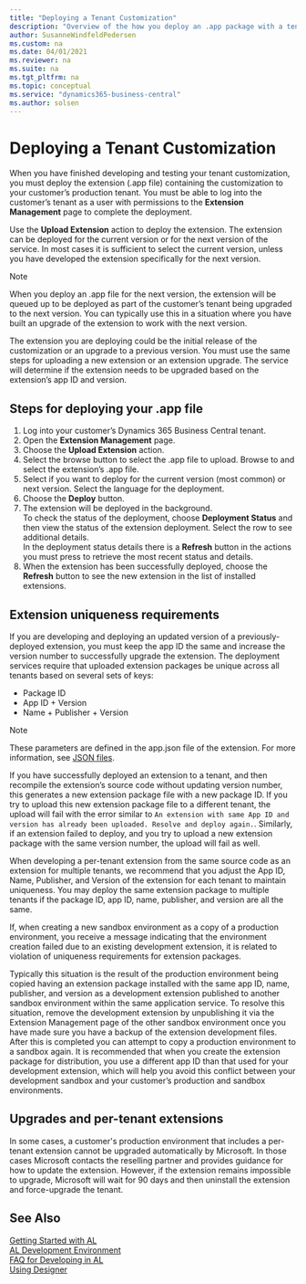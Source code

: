 ```yaml
---
title: "Deploying a Tenant Customization"
description: "Overview of the how you deploy an .app package with a tenant customization to Dynamics 365 Business Central."
author: SusanneWindfeldPedersen
ms.custom: na
ms.date: 04/01/2021
ms.reviewer: na
ms.suite: na
ms.tgt_pltfrm: na
ms.topic: conceptual
ms.service: "dynamics365-business-central"
ms.author: solsen
---
```


# Deploying a Tenant Customization

When you have finished developing and testing your tenant customization, you must deploy the extension (.app file) containing the customization to your customer’s production tenant. You must be able to log into the customer’s tenant as a user with permissions to the **Extension Management** page to complete the deployment.

Use the **Upload Extension** action to deploy the extension. The extension can be deployed for the current version or for the next version of the service. In most cases it is sufficient to select the current version, unless you have developed the extension specifically for the next version.

> [!NOTE]
> When you deploy an .app file for the next version, the extension will be queued up to be deployed as part of the customer’s tenant being upgraded to the next version. You can typically use this in a situation where you have built an upgrade of the extension to work with the next version.  

The extension you are deploying could be the initial release of the customization or an upgrade to a previous version. You must use the same steps for uploading a new extension or an extension upgrade. The service will determine if the extension needs to be upgraded based on the extension’s app ID and version.

## Steps for deploying your .app file

1. Log into your customer’s Dynamics 365 Business Central tenant.
2. Open the **Extension Management** page.
3. Choose the **Upload Extension** action.
4. Select the browse button to select the .app file to upload. Browse to and select the extension’s .app file.
5. Select if you want to deploy for the current version (most common) or next version. Select the language for the deployment.
6. Choose the **Deploy** button.
7. The extension will be deployed in the background.  
    To check the status of the deployment, choose **Deployment Status** and then view the status of the extension deployment. Select the row to see additional details.  
    In the deployment status details there is a **Refresh** button in the actions you must press to retrieve the most recent status and details.
8. When the extension has been successfully deployed, choose the **Refresh** button to see the new extension in the list of installed extensions.

## Extension uniqueness requirements

If you are developing and deploying an updated version of a previously-deployed extension, you must keep the app ID the same and increase the version number to successfully upgrade the extension. The deployment services require that uploaded extension packages be unique across all tenants based on several sets of keys:

- Package ID
- App ID + Version
- Name + Publisher + Version

> [!NOTE]
> These parameters are defined in the app.json file of the extension. For more information, see [JSON files](devenv-json-files.md#Appjson).

If you have successfully deployed an extension to a tenant, and then recompile the extension’s source code without updating version number, this generates a new extension package file with a new package ID. If you try to upload this new extension package file to a different tenant, the upload will fail with the error similar to `An extension with same App ID and version has already been uploaded. Resolve and deploy again.`. Similarly, if an extension failed to deploy, and you try to upload a new extension package with the same version number, the upload will fail as well.

When developing a per-tenant extension from the same source code as an extension for multiple tenants, we recommend that you adjust the App ID, Name, Publisher, and Version of the extension for each tenant to maintain uniqueness. You may deploy the same extension package to multiple tenants if the package ID, app ID, name, publisher, and version are all the same.

If, when creating a new sandbox environment as a copy of a production environment, you receive a message indicating that the environment creation failed due to an existing development extension, it is related to violation of uniqueness requirements for extension packages.

Typically this situation is the result of the production environment being copied having an extension package installed with the same app ID, name, publisher, and version as a development extension published to another sandbox environment within the same application service. To resolve this situation, remove the development extension by unpublishing it via the Extension Management page of the other sandbox environment once you have made sure you have a backup of the extension development files. After this is completed you can attempt to copy a production environment to a sandbox again. It is recommended that when you create the extension package for distribution, you use a different app ID than that used for your development extension, which will help you avoid this conflict between your development sandbox and your customer’s production and sandbox environments.

## Upgrades and per-tenant extensions

In some cases, a customer's production environment that includes a per-tenant extension cannot be upgraded automatically by Microsoft. In those cases Microsoft contacts the reselling partner and provides guidance for how to update the extension. However, if the extension remains impossible to upgrade, Microsoft will wait for 90 days and then uninstall the extension and force-upgrade the tenant.  

## See Also
[Getting Started with AL](devenv-get-started.md)  
[AL Development Environment](devenv-reference-overview.md)  
[FAQ for Developing in AL](devenv-dev-faq.md)  
[Using Designer](devenv-inclient-designer.md)  
